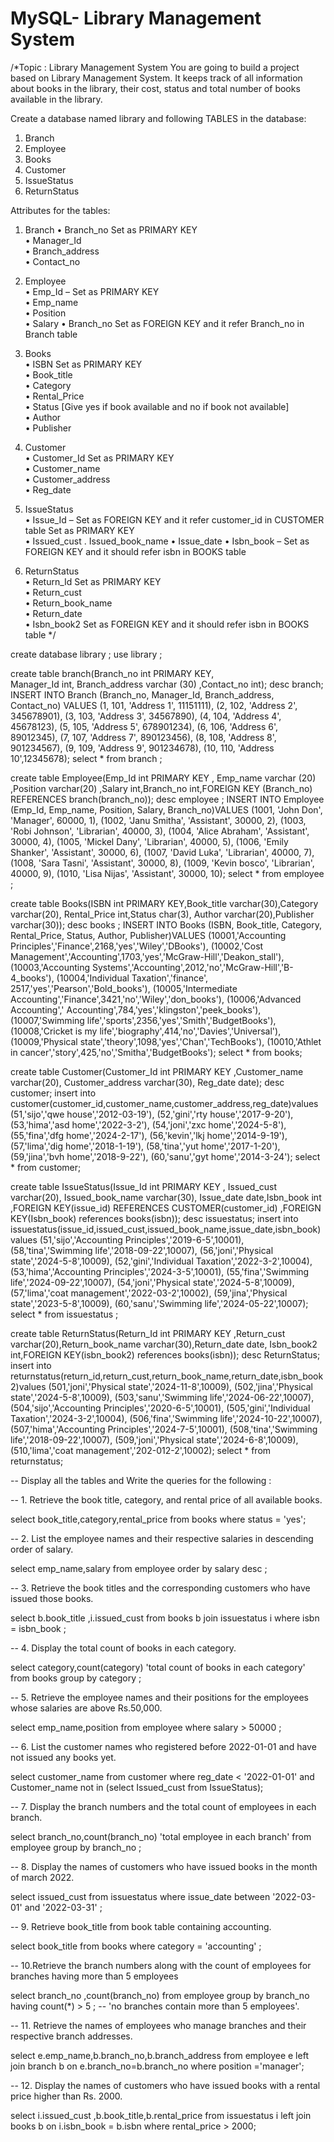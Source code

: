 # MySQL- Library Management System
/*Topic : Library Management System
You are going to build a project based on Library Management System. It keeps track of all information about books
 in the library, their cost, status and total number of books available in the library.

Create a database named library and following TABLES in the database: 

1. Branch 
2. Employee 
3. Books
4. Customer
5. IssueStatus
6. ReturnStatus 

Attributes for the tables: 

1. Branch
• Branch_no
Set as PRIMARY KEY  
• Manager_Id  
• Branch_address  
• Contact_no 

2. Employee  
• Emp_Id – Set as PRIMARY KEY  
• Emp_name  
• Position  
• Salary
• Branch_no
Set as FOREIGN KEY and it refer Branch_no in Branch table  

3. Books  
• ISBN
Set as PRIMARY KEY  
• Book_title  
• Category  
• Rental_Price  
• Status [Give yes if book available and no if book not available]  
• Author  
• Publisher

4. Customer  
• Customer_Id
Set as PRIMARY KEY  
• Customer_name  
• Customer_address  
• Reg_date 

5. IssueStatus  
• Issue_Id – Set as FOREIGN KEY and it refer customer_id in CUSTOMER table 
Set as PRIMARY KEY  
• Issued_cust 
. Issued_book_name 
• Issue_date 
• Isbn_book – Set as FOREIGN KEY and it should refer isbn in BOOKS table 

6. ReturnStatus  
• Return_Id
Set as PRIMARY KEY  
• Return_cust  
• Return_book_name  
• Return_date  
• Isbn_book2
Set as FOREIGN KEY and it should refer isbn in BOOKS table */

create database library ;
use library ;

create table branch(Branch_no int PRIMARY KEY,  
 Manager_Id int, 
Branch_address  varchar (30)
,Contact_no int);
desc branch;
INSERT INTO Branch (Branch_no, Manager_Id, Branch_address, Contact_no)
VALUES
  (1, 101, 'Address 1', 11151111),
  (2, 102, 'Address 2', 345678901),
  (3, 103, 'Address 3', 34567890),
  (4, 104, 'Address 4', 45678123),
  (5, 105, 'Address 5', 678901234),
  (6, 106, 'Address 6', 89012345),
  (7, 107, 'Address 7', 890123456),
  (8, 108, 'Address 8', 901234567),
  (9, 109, 'Address 9', 901234678),
  (10, 110, 'Address 10',12345678);
select * from branch ;

create table Employee(Emp_Id int PRIMARY KEY  , Emp_name  varchar (20)
,Position varchar(20) ,Salary int,Branch_no int,FOREIGN KEY (Branch_no) REFERENCES branch(branch_no));
desc employee ;
INSERT INTO Employee (Emp_Id, Emp_name, Position, Salary, Branch_no)VALUES
  (1001, 'John Don', 'Manager', 60000, 1),
  (1002, 'Janu Smitha', 'Assistant', 30000, 2),
  (1003, 'Robi Johnson', 'Librarian', 40000, 3),
  (1004, 'Alice Abraham', 'Assistant', 30000, 4),
  (1005, 'Mickel Dany', 'Librarian', 40000, 5),
  (1006, 'Emily Shanker', 'Assistant', 30000, 6),
  (1007, 'David Luka', 'Librarian', 40000, 7),
  (1008, 'Sara Tasni', 'Assistant', 30000, 8),
  (1009, 'Kevin bosco', 'Librarian', 40000, 9),
  (1010, 'Lisa Nijas', 'Assistant', 30000, 10);
select * from employee ;

create table Books(ISBN int PRIMARY KEY,Book_title  varchar(30),Category  varchar(20),
Rental_Price  int,Status char(3), Author  varchar(20),Publisher varchar(30));
desc books ;
INSERT INTO Books (ISBN, Book_title, Category, Rental_Price, Status, Author, Publisher)VALUES
(10001,'Accounting Principles','Finance',2168,'yes','Wiley','DBooks'),
(10002,'Cost Management','Accounting',1703,'yes','McGraw-Hill','Deakon_stall'),
(10003,'Accounting Systems','Accounting',2012,'no','McGraw-Hill','B-4_books'),
(10004,'Individual Taxation','finance', 2517,'yes','Pearson','Bold_books'),
(10005,'Intermediate Accounting','Finance',3421,'no','Wiley','don_books'),
(10006,'Advanced Accounting',' Accounting',784,'yes','klingston','peek_books'),
(10007,'Swimming life','sports',2356,'yes','Smith','BudgetBooks'),
(10008,'Cricket is my life','biography',414,'no','Davies','Universal'),
(10009,'Physical state','theory',1098,'yes','Chan','TechBooks'),
(10010,'Athlet in cancer','story',425,'no','Smitha','BudgetBooks');
select * from books;


create table  Customer(Customer_Id int PRIMARY KEY ,Customer_name  varchar(20),
Customer_address varchar(30), Reg_date date);
desc customer;
insert into customer(customer_id,customer_name,customer_address,reg_date)values
(51,'sijo','qwe house','2012-03-19'),
(52,'gini','rty house','2017-9-20'),
(53,'hima','asd home','2022-3-2'),
(54,'joni','zxc home','2024-5-8'),
(55,'fina','dfg home','2024-2-17'),
(56,'kevin','lkj home','2014-9-19'),
(57,'lima','dig home','2018-1-19'),
(58,'tina','yut home','2017-1-20'),
(59,'jina','bvh home','2018-9-22'),
(60,'sanu','gyt home','2014-3-24');
select * from customer;

create table IssueStatus(Issue_Id int PRIMARY KEY , Issued_cust varchar(20), Issued_book_name varchar(30),
Issue_date date,Isbn_book int ,FOREIGN KEY(issue_id) REFERENCES CUSTOMER(customer_id) ,FOREIGN KEY(Isbn_book) references books(isbn)); 
desc issuestatus;
insert into issuestatus(issue_id,issued_cust,issued_book_name,issue_date,isbn_book) values
(51,'sijo','Accounting Principles','2019-6-5',10001),
(58,'tina','Swimming life','2018-09-22',10007),
(56,'joni','Physical state','2024-5-8',10009),
(52,'gini','Individual Taxation','2022-3-2',10004),
(53,'hima','Accounting Principles','2024-3-5',10001),
(55,'fina','Swimming life','2024-09-22',10007),
(54,'joni','Physical state','2024-5-8',10009),
(57,'lima','coat management','2022-03-2',10002),
(59,'jina','Physical state','2023-5-8',10009),
(60,'sanu','Swimming life','2024-05-22',10007);
select * from issuestatus ;

create table ReturnStatus(Return_Id int PRIMARY KEY  ,Return_cust varchar(20),Return_book_name  varchar(30),Return_date date, 
Isbn_book2 int,FOREIGN KEY(isbn_book2) references books(isbn));
desc ReturnStatus;
insert into returnstatus(return_id,return_cust,return_book_name,return_date,isbn_book2)values
(501,'joni','Physical state','2024-11-8',10009),
(502,'jina','Physical state','2024-5-8',10009),
(503,'sanu','Swimming life','2024-06-22',10007),
(504,'sijo','Accounting Principles','2020-6-5',10001),
(505,'gini','Individual Taxation','2024-3-2',10004),
(506,'fina','Swimming life','2024-10-22',10007),
(507,'hima','Accounting Principles','2024-7-5',10001),
(508,'tina','Swimming life','2018-09-22',10007),
(509,'joni','Physical state','2024-6-8',10009),
(510,'lima','coat management','202-012-2',10002);
select * from returnstatus;

-- Display all the tables and Write the queries for the following :

-- 1. Retrieve the book title, category, and rental price of all available books. 

select book_title,category,rental_price from books where status = 'yes';

-- 2. List the employee names and their respective salaries in descending order of salary. 

select emp_name,salary from employee order by salary desc ;

-- 3. Retrieve the book titles and the corresponding customers who have issued those books. 

select b.book_title ,i.issued_cust from books b join issuestatus i where isbn = isbn_book ;

-- 4. Display the total count of books in each category. 

select category,count(category) 'total count of books in each category' from books group by category ;

-- 5. Retrieve the employee names and their positions for the employees whose salaries are above Rs.50,000. 

select emp_name,position from employee where salary > 50000 ;

-- 6. List the customer names who registered before 2022-01-01 and have not issued any books yet. 

select customer_name from customer where reg_date < '2022-01-01' and Customer_name not in (select Issued_cust from IssueStatus); 

-- 7. Display the branch numbers and the total count of employees in each branch. 

select branch_no,count(branch_no) 'total employee in each branch' from employee group by branch_no ;

-- 8. Display the names of customers who have issued books in the month of march 2022.

select issued_cust from issuestatus where issue_date between '2022-03-01' and '2022-03-31' ; 

-- 9. Retrieve book_title from book table containing accounting. 

select book_title from books where category = 'accounting' ;

-- 10.Retrieve the branch numbers along with the count of employees for branches having more than 5 employees

select branch_no ,count(branch_no) from employee group by branch_no having count(*) > 5 ; -- 'no branches contain more than 5 employees'.

-- 11. Retrieve the names of employees who manage branches and their respective branch addresses.

select e.emp_name,b.branch_no,b.branch_address from employee e left join branch b on e.branch_no=b.branch_no where position ='manager';

-- 12.  Display the names of customers who have issued books with a rental price higher than Rs. 2000.

select i.issued_cust ,b.book_title,b.rental_price from issuestatus i left join books b on i.isbn_book = b.isbn where rental_price > 2000;
